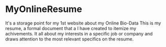 # MyOnlineResume
It's a storage point for my 1st website about my Online Bio-Data
This is my resume, a formal document that a I have created to itemize my achivements. It all about my interests in a specific job or company and draws attention to the most relevant specifics on the resume.
